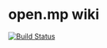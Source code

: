 # open.mp wiki

[![Build Status](https://travis-ci.org/openmultiplayer/wiki.svg?branch=docusaurus)](https://travis-ci.org/openmultiplayer/wiki)